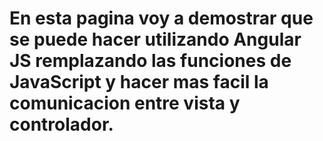# En esta pagina voy a demostrar que se puede hacer utilizando Angular JS remplazando las funciones de JavaScript y hacer mas facil la comunicacion entre vista y controlador.